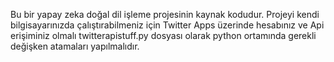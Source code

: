 Bu bir yapay zeka doğal dil işleme projesinin kaynak kodudur. 
Projeyi kendi bilgisayarınızda çalıştırabilmeniz için Twitter Apps üzerinde hesabınız ve Api erişiminiz olmalı
twitterapistuff.py dosyası olarak python ortamında gerekli değişken atamaları yapılmalıdır.
